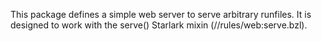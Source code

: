 This package defines a simple web server to serve arbitrary runfiles. It is designed to work with
the serve() Starlark mixin (//rules/web:serve.bzl).